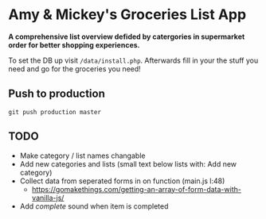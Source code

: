 # Amy & Mickey's Groceries List App

**A comprehensive list overview defided by catergories in supermarket order for better shopping experiences.**

To set the DB up visit ```/data/install.php```.
Afterwards fill in your the stuff you need and go for the groceries you need!

## Push to production
```git push production master```

## TODO

* Make category / list names changable
* Add new categories and lists (small text below lists with: Add new category)
* Collect data from seperated forms in on function (main.js l:48)
    * https://gomakethings.com/getting-an-array-of-form-data-with-vanilla-js/
* Add _complete_ sound when item is completed



